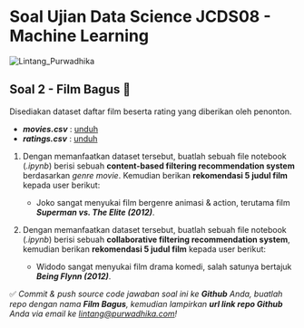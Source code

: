 # Soal Ujian Data Science JCDS08 - Machine Learning
![Lintang_Purwadhika](https://static.wixstatic.com/media/2e6af2_f69a4271c3534ae1869a7ed63e278b2b~mv2.png/v1/fill/w_246,h_39,al_c,usm_0.66_1.00_0.01/2e6af2_f69a4271c3534ae1869a7ed63e278b2b~mv2.png)
## **Soal 2 - Film Bagus 🎥**

Disediakan dataset daftar film beserta rating yang diberikan oleh penonton.
- __*movies.csv*__ : [unduh](./datasets/movies.csv)
- __*ratings.csv*__ : [unduh](./datasets/ratings.csv)

1. Dengan memanfaatkan dataset tersebut, buatlah sebuah file notebook (_.ipynb_) berisi sebuah __content-based filtering recommendation system__ berdasarkan _genre movie_. Kemudian berikan __rekomendasi 5 judul film__ kepada user berikut:

    - Joko sangat menyukai film bergenre animasi & action, terutama film _**Superman vs. The Elite (2012)**_.

2. Dengan memanfaatkan dataset tersebut, buatlah sebuah file notebook (_.ipynb_) berisi sebuah __collaborative filtering recommendation system__, kemudian berikan __rekomendasi 5 judul film__ kepada user berikut:

    - Widodo sangat menyukai film drama komedi, salah satunya bertajuk _**Being Flynn (2012)**_.

✅ _Commit & push source code jawaban soal ini ke __Github__ Anda, buatlah repo dengan nama __Film Bagus__, kemudian lampirkan __url link repo Github__ Anda via email ke lintang@purwadhika.com!_
